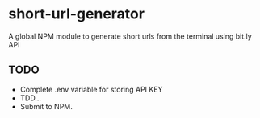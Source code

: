 # short-url-generator
A global NPM module to generate short urls from the terminal using bit.ly API

## TODO
* Complete .env variable for storing API KEY
* TDD...
* Submit to NPM.